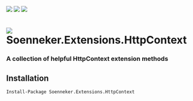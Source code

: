 [![](https://img.shields.io/nuget/v/Soenneker.Extensions.HttpContext.svg?style=for-the-badge)](https://www.nuget.org/packages/Soenneker.Extensions.HttpContext/)
[![](https://img.shields.io/github/actions/workflow/status/soenneker/soenneker.extensions.httpcontext/publish.yml?style=for-the-badge)](https://github.com/soenneker/soenneker.extensions.httpcontext/actions/workflows/publish.yml)
[![](https://img.shields.io/nuget/dt/Soenneker.Extensions.HttpContext.svg?style=for-the-badge)](https://www.nuget.org/packages/Soenneker.Extensions.HttpContext/)

# ![](https://user-images.githubusercontent.com/4441470/224455560-91ed3ee7-f510-4041-a8d2-3fc093025112.png) Soenneker.Extensions.HttpContext
### A collection of helpful HttpContext extension methods

## Installation

```
Install-Package Soenneker.Extensions.HttpContext
```
